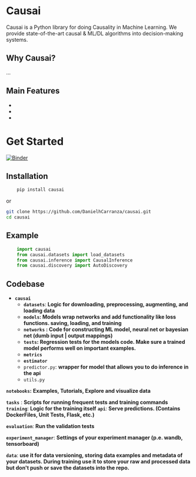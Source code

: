 # Causai
Causai is a Python library for doing Causality in Machine Learning. We provide state-of-the-art causal & ML/DL algorithms into decision-making systems.

## Why Causai?
...

## Main Features
*
* 
*  



# Get Started
[![Binder](https://mybinder.org/badge_logo.svg)](https://mybinder.org/v2/gh/DanielhCarranza/causai/master)

## Installation 
```sh
    pip install causai
```

or 

```sh
git clone https://github.com/DanielhCarranza/causai.git
cd causai
```

## Example
```python
    import causai
    from causai.datasets import load_datasets
    from causai.inference import CausalInference
    from causai.discovery import AutoDiscovery

```





## Codebase

- **`causai`**
    - **`datasets`**: **Logic for downloading, preprocessing, augmenting, and loading data**
    - **`models`: Models wrap networks and add functionality like loss functions. saving, loading, and training**
    - **`networks` : Code for constructing ML model, neural net or bayesian net (dumb input | output mappings)**
    - **`tests`: Regression tests for the models code. Make sure a trained model performs well on important examples.**
    - **`metrics`**
    - **`estimator`**
    - `predictor.py`: **wrapper for model that allows you to do inference in the api**
    - `utils.py`

**`notebooks`:** **Examples, Tutorials, Explore and visualize data** 

**`tasks`** : **Scripts for running frequent tests and training commands**
**`training`**: **Logic for the training itself**
**`api`**: **Serve predictions. (Contains DockerFiles, Unit Tests, Flask, etc.)** 

**`evaluation`**: **Run the validation tests** 

**`experiment_manager`**: **Settings of your experiment manager (**p.e. wandb, tensorboard**)**

**`data`**: **use it for data versioning, storing data examples and metadata of your datasets. During training use it to store your raw and processed data but don't push or save the datasets into the repo.** 


